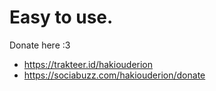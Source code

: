 # Easy to use.

Donate here :3

- https://trakteer.id/hakiouderion
- https://sociabuzz.com/hakiouderion/donate
